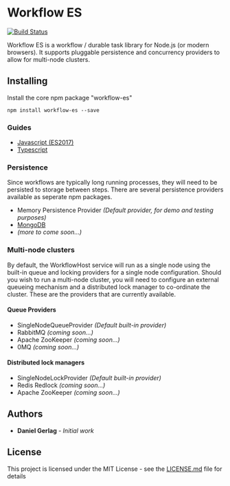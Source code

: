 # Workflow ES 

[![Build Status](https://travis-ci.org/danielgerlag/workflow-es.svg?branch=master)](https://travis-ci.org/danielgerlag/workflow-es)

Workflow ES is a workflow / durable task library for Node.js (or modern browsers).  It supports pluggable persistence and concurrency providers to allow for multi-node clusters.

## Installing

Install the core npm package "workflow-es"

```
npm install workflow-es --save
```


### Guides

* [Javascript (ES2017)](https://github.com/danielgerlag/workflow-es/blob/master/es2017-guide.md)
* [Typescript](https://github.com/danielgerlag/workflow-es/blob/master/typescript-guide.md)


### Persistence

Since workflows are typically long running processes, they will need to be persisted to storage between steps.
There are several persistence providers available as seperate npm packages.

* Memory Persistence Provider *(Default provider, for demo and testing purposes)*
* [MongoDB](https://github.com/danielgerlag/workflow-es/blob/master/mongodb)
* *(more to come soon...)*

### Multi-node clusters

By default, the WorkflowHost service will run as a single node using the built-in queue and locking providers for a single node configuration.  Should you wish to run a multi-node cluster, you will need to configure an external queueing mechanism and a distributed lock manager to co-ordinate the cluster.  These are the providers that are currently available.

#### Queue Providers

* SingleNodeQueueProvider *(Default built-in provider)*
* RabbitMQ *(coming soon...)*
* Apache ZooKeeper *(coming soon...)*
* 0MQ *(coming soon...)*

#### Distributed lock managers

* SingleNodeLockProvider *(Default built-in provider)*
* Redis Redlock *(coming soon...)*
* Apache ZooKeeper *(coming soon...)*


## Authors

* **Daniel Gerlag** - *Initial work*


## License

This project is licensed under the MIT License - see the [LICENSE.md](https://github.com/danielgerlag/workflow-es/blob/master/LICENSE.md) file for details


